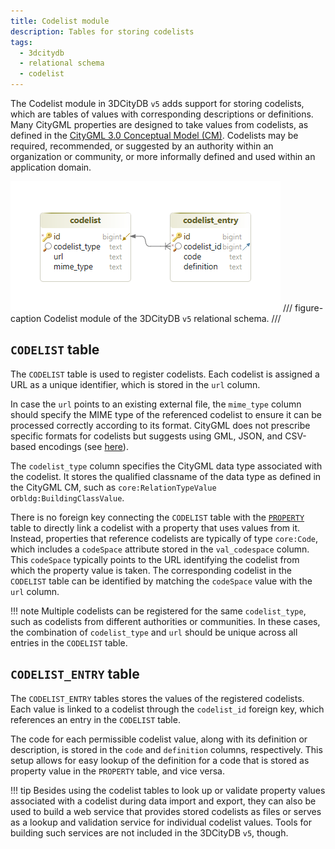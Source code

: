 ```yaml
---
title: Codelist module
description: Tables for storing codelists
tags:
  - 3dcitydb
  - relational schema
  - codelist
---
```


The Codelist module in 3DCityDB `v5` adds support for storing codelists, which are tables of values with corresponding
descriptions or definitions. Many CityGML properties are designed to take values from codelists, as defined in the
[CityGML 3.0 Conceptual Model (CM)](https://docs.ogc.org/is/20-010/20-010.html). Codelists may be required, recommended,
or suggested by an authority within an organization or community, or more informally defined and used within an
application domain.

![codelist module](assets/codelist-module.png)
/// figure-caption
Codelist module of the 3DCityDB `v5` relational schema.
///

## `CODELIST` table

The `CODELIST` table is used to register codelists. Each codelist is assigned a URL as a unique identifier, which is
stored in the `url` column.

In case the `url` points to an existing external file, the `mime_type` column should specify the
MIME type of the referenced codelist to ensure it can be processed correctly according to its format. CityGML does not
prescribe specific formats for codelists but suggests using GML, JSON, and CSV-based encodings (see
[here](https://docs.ogc.org/is/21-006r2/21-006r2.html#annex-codelist-usage)).

The `codelist_type` column specifies the CityGML data type associated with the codelist. It stores the qualified
classname of the data type as defined in the CityGML CM, such as `core:RelationTypeValue` or`bldg:BuildingClassValue`.

There is no foreign key connecting the `CODELIST` table with the [`PROPERTY`](feature-module.md#property-table) table
to directly link a codelist with a property that uses values from it. Instead, properties that reference codelists are
typically of type `core:Code`, which includes a `codeSpace` attribute stored in the `val_codespace` column. This `codeSpace`
typically points to the URL identifying the codelist from which the property value is taken. The corresponding codelist in
the `CODELIST` table can be identified by matching the `codeSpace` value with the `url` column.

!!! note
    Multiple codelists can be registered for the same `codelist_type`, such as codelists from different
    authorities or communities. In these cases, the combination of `codelist_type` and `url` should be unique across
    all entries in the `CODELIST` table.

## `CODELIST_ENTRY` table

The `CODELIST_ENTRY` tables stores the values of the registered codelists. Each value is linked to a
codelist through the `codelist_id` foreign key, which references an entry in the `CODELIST` table.

The code for each permissible codelist value, along with its definition or description, is stored in the `code` and
`definition` columns, respectively. This setup allows for easy lookup of the definition for a code that is stored as
property value in the `PROPERTY` table, and vice versa.

!!! tip
    Besides using the codelist tables to look up or validate property values associated with a codelist during data import
    and export, they can also be used to build a web service that provides stored codelists as files or serves as a lookup and
    validation service for individual codelist values. Tools for building such services are not included in the
    3DCityDB `v5`, though.

